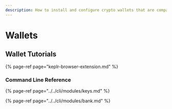 ```yaml
---
description: How to install and configure crypto wallets that are compatible with Juno
---
```


# Wallets

## Wallet Tutorials

{% page-ref page="keplr-browser-extension.md" %}

### Command Line Reference

{% page-ref page="../../cli/modules/keys.md" %}

{% page-ref page="../../cli/modules/bank.md" %}





